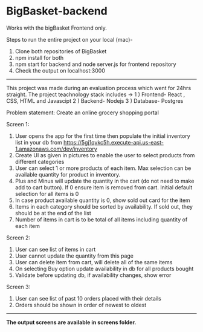 # BigBasket-backend

Works with the bigBasket Frontend only.

Steps to run the entire project on your local (mac)-

1) Clone both repositories of BigBasket
2) npm install for both
3) npm start for backend and node server.js for frontend repository
4) Check the output on localhost:3000

-------------------------------------------

This project was made during an evaluation process which went for 24hrs straight.
The project teachnology stack includes -> 
1 ) Frontend- React , CSS, HTML and Javascipt
2 ) Backend- Nodejs
3 ) Database- Postgres

Problem statement:
Create an online grocery shopping portal

Screen 1:
1. User opens the app for the first time then populate the initial inventory list in your db from https://5gj1qvkc5h.execute-api.us-east-1.amazonaws.com/dev/inventory
2. Create UI as given in pictures to enable the user to select products from different categories
3. User can select 1 or more products of each item. Max selection can be available quantity for product in inventory.
4. Plus and Minus will update the quantity in the cart (do not need to make add to cart button). If 0 ensure item is removed from cart. Initial default selection for all items is 0
5. In case product available quantity is 0, show sold out card for the item
6. Items in each category should be sorted by availability. If sold out, they should be at the end of the list
7. Number of items in cart is to be total of all items including quantity of each item

Screen 2:
1. ​User can see list of items in cart
2. User cannot update the quantity from this page
3. User can delete item from cart, will delete all of the same items
4. On selecting Buy option update availability in db for all products bought
5. Validate before updating db, if availability changes, show error

Screen 3:
1. ​User can see list of past 10 orders placed with their details 
2. Orders should be shown in order of newest to oldest 

--------------------------------------------

**The output screens are available in screens folder.** 